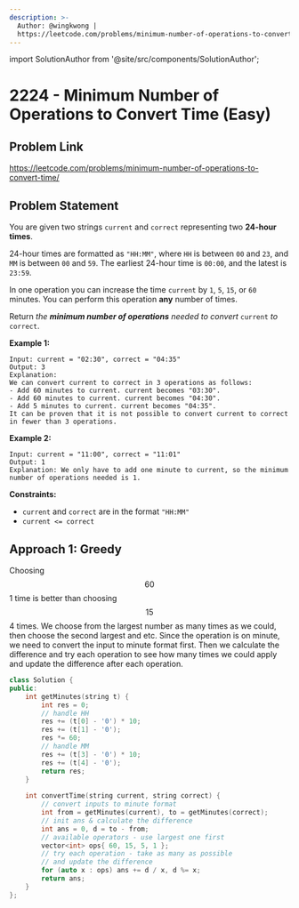 ```yaml
---
description: >-
  Author: @wingkwong |
  https://leetcode.com/problems/minimum-number-of-operations-to-convert-time/
---
```


import SolutionAuthor from '@site/src/components/SolutionAuthor';

# 2224 - Minimum Number of Operations to Convert Time (Easy)

## Problem Link

https://leetcode.com/problems/minimum-number-of-operations-to-convert-time/

## Problem Statement

You are given two strings `current` and `correct` representing two **24-hour times**.

24-hour times are formatted as `"HH:MM"`, where `HH` is between `00` and `23`, and `MM` is between `00` and `59`. The earliest 24-hour time is `00:00`, and the latest is `23:59`.

In one operation you can increase the time `current` by `1`, `5`, `15`, or `60` minutes. You can perform this operation **any** number of times.

Return _the **minimum number of operations** needed to convert_ `current` _to_ `correct`.

**Example 1:**

```
Input: current = "02:30", correct = "04:35"
Output: 3
Explanation:
We can convert current to correct in 3 operations as follows:
- Add 60 minutes to current. current becomes "03:30".
- Add 60 minutes to current. current becomes "04:30".
- Add 5 minutes to current. current becomes "04:35".
It can be proven that it is not possible to convert current to correct in fewer than 3 operations.
```

**Example 2:**

```
Input: current = "11:00", correct = "11:01"
Output: 1
Explanation: We only have to add one minute to current, so the minimum number of operations needed is 1.
```

**Constraints:**

* `current` and `correct` are in the format `"HH:MM"`
* `current <= correct`

## Approach 1: Greedy

Choosing $$60$$ 1 time is better than choosing $$15$$ 4 times. We choose from the largest number as many times as we could, then choose the second largest and etc. Since the operation is on minute, we need to convert the input to minute format first. Then we calculate the difference and try each operation to see how many times we could apply and update the difference after each operation.

<SolutionAuthor name="@wingkwong"/>

```cpp
class Solution {
public:
    int getMinutes(string t) {
        int res = 0;
        // handle HH
        res += (t[0] - '0') * 10;
        res += (t[1] - '0');
        res *= 60;
        // handle MM
        res += (t[3] - '0') * 10;
        res += (t[4] - '0');
        return res;
    }
    
    int convertTime(string current, string correct) {
        // convert inputs to minute format
        int from = getMinutes(current), to = getMinutes(correct);
        // init ans & calculate the difference
        int ans = 0, d = to - from;
        // available operators - use largest one first
        vector<int> ops{ 60, 15, 5, 1 };
        // try each operation - take as many as possible
        // and update the difference
        for (auto x : ops) ans += d / x, d %= x;
        return ans;
    }
};
```
